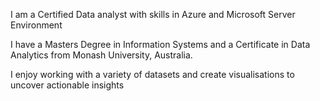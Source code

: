 I am a Certified Data analyst with skills in Azure and Microsoft Server Environment

I have a Masters Degree in Information Systems and a Certificate in Data Analytics from Monash University, Australia.

I enjoy working with a variety of datasets and create visualisations to uncover actionable insights

